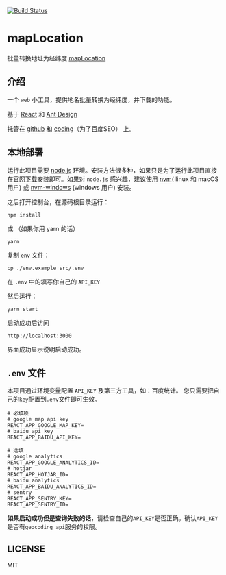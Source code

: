 [![Build Status](https://travis-ci.org/sjfkai/mapLocation.svg?branch=master)](https://travis-ci.org/sjfkai/mapLocation)

# mapLocation

批量转换地址为经纬度 [mapLocation](http://maplocation.sjfkai.com)

## 介绍

一个 `web` 小工具，提供地名批量转换为经纬度，并下载的功能。

基于 [React](https://reactjs.org/) 和 [Ant Design](https://ant.design/)

托管在 [github](http://github.com) 和 [coding](http://coding.net/)（为了百度SEO） 上。

## 本地部署

运行此项目需要 [node.js](https://nodejs.org) 环境。安装方法很多种，如果只是为了运行此项目直接在[官网下载](https://nodejs.org/en/download/)安装即可。如果对 `node.js` 感兴趣，建议使用 [nvm](https://github.com/creationix/nvm)( linux 和 macOS 用户) 或 [nvm-windows](https://github.com/coreybutler/nvm-windows) (windows 用户) 安装。

之后打开控制台，在源码根目录运行：

    npm install

或 （如果你用 yarn 的话）

    yarn

复制 `env` 文件：

    cp ./env.example src/.env

在 `.env` 中的填写你自己的 `API_KEY`

然后运行：

    yarn start

启动成功后访问

    http://localhost:3000

界面成功显示说明启动成功。

## `.env` 文件

本项目通过环境变量配置 `API_KEY` 及第三方工具，如：百度统计。 您只需要把自己的`key`配置到`.env`文件即可生效。

```
# 必填项
# google map api key
REACT_APP_GOOGLE_MAP_KEY=
# baidu api key
REACT_APP_BAIDU_API_KEY=

# 选填
# google analytics
REACT_APP_GOOGLE_ANALYTICS_ID=
# hotjar
REACT_APP_HOTJAR_ID=
# baidu analytics
REACT_APP_BAIDU_ANALYTICS_ID=
# sentry
REACT_APP_SENTRY_KEY=
REACT_APP_SENTRY_ID=
```

**如果启动成功但是查询失败的话**，请检查自己的`API_KEY`是否正确。确认`API_KEY`是否有`geocoding api`服务的权限。

## LICENSE

MIT
